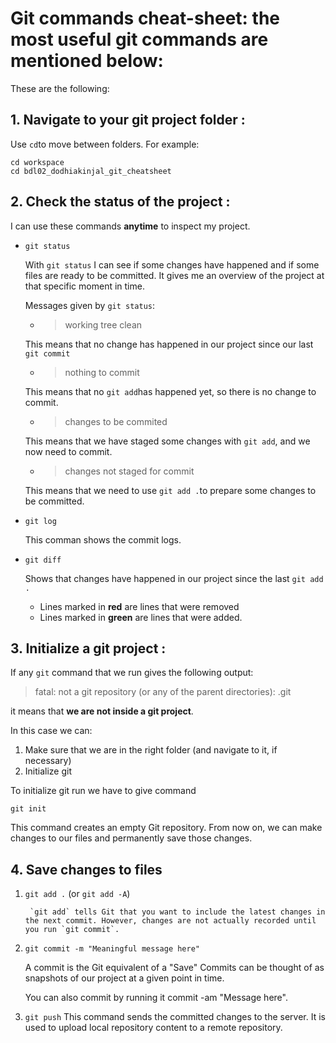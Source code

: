 #  Git commands cheat-sheet: the most useful git commands are mentioned below:

These are the following:


## 1. Navigate to your git project folder :

Use `cd`to move between folders. For example:

```
cd workspace
cd bdl02_dodhiakinjal_git_cheatsheet
```

## 2. Check the status of the project :

I can use these commands **anytime** to inspect my project.

- `git status`

     With `git status` I can see if some changes have happened and if some files are ready to be committed.
    It gives me an overview of the project at that specific moment in time.

    Messages given by `git status`:

    - > working tree clean

    This means that no change has happened in our project since our last `git commit`

    - > nothing to commit

    This means that no `git add`has happened yet, so there is no change to commit.

    - > changes to be commited

    This means that we have staged some changes with `git add`, and we now need to commit.

    - > changes not staged for commit

    This means that we need to use `git add .`to prepare some changes to be committed.



- `git log`

    This comman shows the commit logs.

- `git diff`

    Shows that changes have happened in our project since the last `git add .`
    - Lines marked in **red** are lines that were removed
    - Lines marked in **green** are lines that were added.

## 3. Initialize a git project :

If any `git` command that we run gives the following output:

> fatal: not a git repository (or any of the parent directories): .git

it means that **we are not inside a git project**.

In this  case we can:

1. Make sure that we are in the right folder (and navigate to it, if necessary)
2. Initialize git

To initialize git run we have to give command

```
git init
```

This command creates an empty Git repository. From now on, we can make changes to our files and permanently save those changes.

## 4. Save changes to files

1. `git add .` (or `git add -A`)

        `git add` tells Git that you want to include the latest changes in the next commit. However, changes are not actually recorded until you run `git commit`.

2. `git commit -m "Meaningful message here"`

    A commit is the Git equivalent of a "Save" Commits can be thought of as snapshots of our project at a given point in time.

    You can also commit by running it commit -am "Message here".

3. `git push`
    This command sends the committed changes to the server. It is used to upload local repository content to a remote repository.
